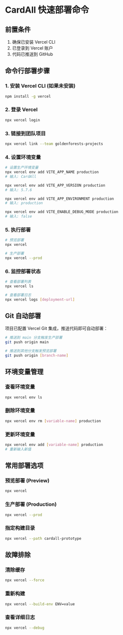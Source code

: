# CardAll 快速部署命令

## 前置条件
1. 确保已安装 Vercel CLI
2. 已登录到 Vercel 账户
3. 代码已推送到 GitHub

## 命令行部署步骤

### 1. 安装 Vercel CLI (如果未安装)
```bash
npm install -g vercel
```

### 2. 登录 Vercel
```bash
npx vercel login
```

### 3. 链接到团队项目
```bash
npx vercel link --team goldenforests-projects
```

### 4. 设置环境变量
```bash
# 设置生产环境变量
npx vercel env add VITE_APP_NAME production
# 输入: CardAll

npx vercel env add VITE_APP_VERSION production
# 输入: 5.7.6

npx vercel env add VITE_APP_ENVIRONMENT production
# 输入: production

npx vercel env add VITE_ENABLE_DEBUG_MODE production
# 输入: false
```

### 5. 执行部署
```bash
# 预览部署
npx vercel

# 生产部署
npx vercel --prod
```

### 6. 监控部署状态
```bash
# 查看部署列表
npx vercel ls

# 查看部署日志
npx vercel logs [deployment-url]
```

## Git 自动部署

项目已配置 Vercel Git 集成，推送代码即可自动部署：

```bash
# 推送到 main 分支触发生产部署
git push origin main

# 推送到其他分支触发预览部署
git push origin [branch-name]
```

## 环境变量管理

### 查看环境变量
```bash
npx vercel env ls
```

### 删除环境变量
```bash
npx vercel env rm [variable-name] production
```

### 更新环境变量
```bash
npx vercel env add [variable-name] production
# 重新输入新值
```

## 常用部署选项

### 预览部署 (Preview)
```bash
npx vercel
```

### 生产部署 (Production)
```bash
npx vercel --prod
```

### 指定构建目录
```bash
npx vercel --path cardall-prototype
```

## 故障排除

### 清除缓存
```bash
npx vercel --force
```

### 重新构建
```bash
npx vercel --build-env ENV=value
```

### 查看详细日志
```bash
npx vercel --debug
```
